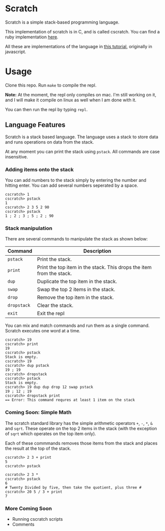 # Scratch
Scratch is a simple stack-based programming language.

This implementation of scratch is in C, and is called cscratch. You can
find a ruby implementation [here](https://github.com/Martin-Nyaga/scratch). 

All these are implementations of the language in [this tutorial](http://scratch-lang.notimetoplay.org/),
originally in javascript.

# Usage

Clone this repo. Run `make` to compile the repl.

**Note:** At the moment, the repl only compiles on mac. I'm still working on it,
and I will make it compile on linux as well when I am done with it.

You can then  run the repl by typing `repl`.

## Language Features

Scratch is a stack based language. The language uses a stack to store data
and runs operations on data from the stack.

At any moment you can print the stack using `pstack`.
All commands are case insensitive.

### Adding items onto the stack

You can add numbers to the stack simply by entering the number and hitting
enter. You can add several numbers seperated by a space.

```
cscratch> 1
cscratch> pstack
1
cscratch> 2 3 5 2 90
cscratch> pstack
1 ; 2 ; 3 ; 5 ; 2 ; 90
```

### Stack manipulation

There are several commands to manipulate the stack as shown below:

| Command | Description|
| ------------- |--------|
| `pstack` | Print the stack. |
| `print` | Print the top item in the stack. This drops the item from the stack. |
| `dup` | Duplicate the top item in the stack. |
| `swap` | Swap the top 2 items in the stack. |
| `drop` | Remove the top item in the stack. |
| `dropstack` | Clear the stack. |
| `exit` | Exit the repl |

You can mix and match commands and run them as a single command. Scratch executes one word at a time.

```
cscratch> 19
cscratch> print
19
cscratch> pstack
Stack is empty.
cscratch> 19
cscratch> dup pstack
19 ; 19
cscratch> dropstack
cscratch> pstack
Stack is empty.
cscratch> 19 dup dup drop 12 swap pstack
19 ; 12 ; 19
cscratch> dropstack print
== Error: This command requres at least 1 item on the stack
```

### Coming Soon: Simple Math

The scratch standard library has the simple arithmetic operators `+`, `-`, `*`, `&` and `sqrt`.
These operate on the top 2 items in the stack (with the exception of `sqrt` which operates on
the top item only).

Each of these commmands removes those items from the stack and places the result at the top of the stack.

```
cscratch> 2 3 + print
5
cscratch> pstack

cscratch> 2 3 *
cscratch> pstack
6
# Twenty Divided by five, then take the quotient, plus three #
cscratch> 20 5 / 3 + print
7
```

### More Coming Soon

- Running cscratch scripts
- Comments
